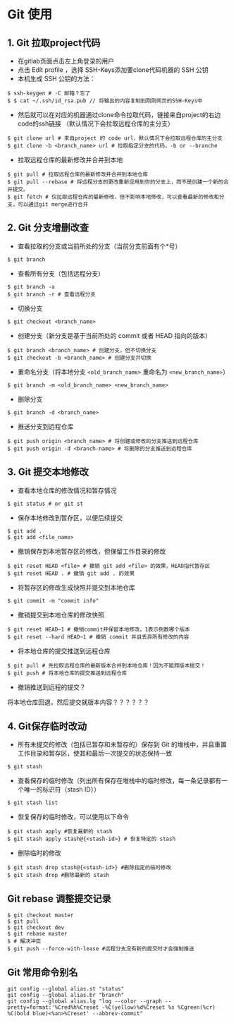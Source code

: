 # Git 使用

## 1. Git 拉取project代码

- 在gitlab页面点击左上角登录的用户
- 点击 Edit profile ，选择 SSH-Keys添加要clone代码机器的 SSH 公钥
- 本机生成 SSH 公钥的方法：

```
$ ssh-keygen # -C 邮箱？忘了
$ $ cat ~/.ssh/id_rsa.pub // 将输出的内容复制到刚刚网页的SSH-Keys中
```

- 然后就可以在对应的机器通过clone命令拉取代码，链接来自project的右边code的ssh链接
  （默认情况下会拉取远程仓库的主分支）

```
$ git clone url # 来自project 的 code url，默认情况下会拉取远程仓库的主分支
$ git clone -b <branch_name> url # 拉取指定分支的代码，-b or --branche
```

- 拉取远程仓库的最新修改并合并到本地

```
$ git pull # 拉取远程仓库的最新修改并合并到本地仓库
$ git pull --rebase # 将远程分支的更改重新应用到你的分支上，而不是创建一个新的合并提交。
$ git fetch # 仅拉取远程仓库的最新修改，但不影响本地修改，可以查看最新的修改和分支，可以通过git merge进行合并
```

## 2. Git 分支增删改查

- 查看拉取的分支或当前所处的分支（当前分支前面有个*号）

```
$ git branch
```

- 查看所有分支（包括远程分支）

```
$ git branch -a
$ git branch -r # 查看远程分支
```

- 切换分支

```
$ git checkout <branch_name>
```

- 创建分支（新分支是基于当前所处的 commit 或者 HEAD 指向的版本）

```
$ git branch <branch_name> # 创建分支，但不切换分支
$ git checkout -b <branch_name> # 创建分支并切换
```

- 重命名分支（将本地分支 `<old_branch_name>` 重命名为 `<new_branch_name>`）

```
$ git branch -m <old_branch_name> <new_branch_name>
```

- 删除分支

```
$ git branch -d <branch_name>
```

- 推送分支到远程仓库

```
$ git push origin <branch_name> # 将创建或修改的分支推送到远程仓库
$ git push origin -d <branch-name> # 将删除的分支推送到远程仓库
```

## 3. Git 提交本地修改

- 查看本地仓库的修改情况和暂存情况

```
$ git status # or git st
```

- 保存本地修改到暂存区，以便后续提交

```
$ git add . 
$ git add <file_name>
```

- 撤销保存到本地暂存区的修改，但保留工作目录的修改

```
$ git reset HEAD <file> # 撤销 git add <file> 的效果，HEAD指代暂存区
$ git reset HEAD . # 撤销 git add . 的效果
```

- 将暂存区的修改生成快照并提交到本地仓库

```
$ git commit -m "commit info"
```

- 撤销提交到本地仓库的修改快照

```
$ git reset HEAD~1 # 撤销commit并保留本地修改，1表示倒数哪个版本
$ git reset --hard HEAD~1 # 撤销 commit 并且丢弃所有修改的内容
```

- 将本地仓库的提交推送到远程仓库

```
$ git pull # 先拉取远程仓库的最新版本合并到本地仓库！因为不能跨版本提交！
$ git push # 将本地仓库的提交推送到远程仓库
```

- 撤销推送到远程的提交？

将本地仓库回退，然后提交就版本内容？？？？？？

## 4. Git保存临时改动

- 所有未提交的修改（包括已暂存和未暂存的）保存到 Git 的堆栈中，并且重置工作目录和暂存区，使其和最后一次提交的状态保持一致

```
$ git stash
```

- 查看保存的临时修改（列出所有保存在堆栈中的临时修改，每一条记录都有一个唯一的标识符（stash ID））

```
$ git stash list
```

- 恢复保存的临时修改，可以使用以下命令

```
$ git stash apply #恢复最新的 stash
$ git stash apply stash@{<stash-id>} # 恢复特定的 stash
```

- 删除临时的修改

```
$ git stash drop stash@{<stash-id>} #删除指定的临时修改
$ git stash drop #删除最新的 stash
```

## Git rebase 调整提交记录

```
$ git checkout master
$ git pull
$ git checkout dev
$ git rebase master
$ # 解决冲突
$ git push --force-with-lease #远程分支没有新的提交时才会强制推送
```

## Git 常用命令别名

```
git config --global alias.st "status"
git config --global alias.br "branch"
git config --global alias.lg "log --color --graph --pretty=format:'%Cred%h%Creset -%C(yellow)%d%Creset %s %Cgreen(%cr) %C(bold blue)<%an>%Creset' --abbrev-commit"
```